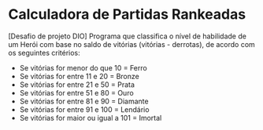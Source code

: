 # Calculadora de Partidas Rankeadas

[Desafio de projeto DIO] Programa que classifica o nível de habilidade de um Herói com base no saldo de vitórias (vitórias - derrotas), de acordo com os seguintes critérios:

- Se vitórias for menor do que 10 = Ferro
- Se vitórias for entre 11 e 20 = Bronze
- Se vitórias for entre 21 e 50 = Prata
- Se vitórias for entre 51 e 80 = Ouro
- Se vitórias for entre 81 e 90 = Diamante
- Se vitórias for entre 91 e 100 = Lendário
- Se vitórias for maior ou igual a 101 = Imortal
